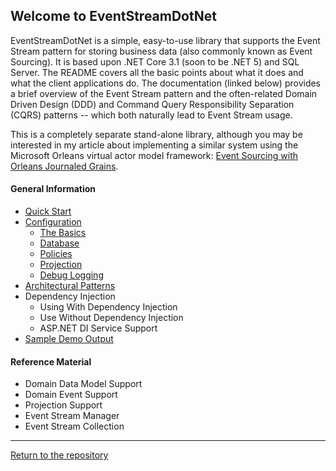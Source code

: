 ## Welcome to EventStreamDotNet

EventStreamDotNet is a simple, easy-to-use library that supports the Event Stream pattern for storing business data (also commonly known as Event Sourcing). It is based upon .NET Core 3.1 (soon to be .NET 5) and SQL Server. The README covers all the basic points about what it does and what the client applications do. The documentation (linked below) provides a brief overview of the Event Stream pattern and the often-related Domain Driven Design (DDD) and Command Query Responsibility Separation (CQRS) patterns -- which both naturally lead to Event Stream usage.

This is a completely separate stand-alone library, although you may be interested in my article about implementing a similar system using the Microsoft Orleans virtual actor model framework: [Event Sourcing with Orleans Journaled Grains](https://mcguirev10.com/2019/12/05/event-sourcing-with-orleans-journaled-grains.html).

#### General Information

* [Quick Start](quickstart.md)
* [Configuration](configuration.md)
  * [The Basics](configuration_basics.md)
  * [Database](configuration_db.md)
  * [Policies](configuration_policies.md)
  * [Projection](configuration_projections.md)
  * [Debug Logging](configuration_logging.md)
* [Architectural Patterns](patterns.md)
* Dependency Injection
  * Using With Dependency Injection
  * Use Without Dependency Injection
  * ASP.NET DI Service Support
* [Sample Demo Output](sampleoutput.md)

#### Reference Material

* Domain Data Model Support
* Domain Event Support
* Projection Support
* Event Stream Manager
* Event Stream Collection

---

[Return to the repository](https://github.com/MV10/EventStreamDotNet)
